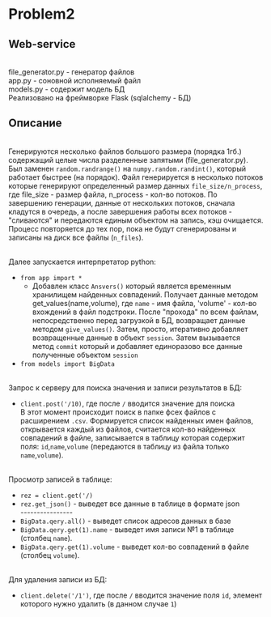 # Problem2
## Web-service

<br>file_generator.py - генератор файлов
<br>app.py - соновной исполняемый файл
<br>models.py - содержит модель БД
<br>Реализовано на фреймворке Flask (sqlalchemy - БД)

## Описание
<br>Генерируются несколько файлов большого размера (порядка 1гб.) содержащий целые числа разделенные запятыми (file_generator.py). Был заменен `random.randrange()` на `numpy.random.randint()`, который работает быстрее (на порядок). Файл генерируется в несколько потоков которые генерируют определенный размер данных `file_size/n_process`, где  file_size - размер файла, n_process - кол-во потоков. По завершению генерации, данные от нескольких потоков, сначала кладутся в очередь, а после завершения работы всех потоков - "сливаются" и передаются единым объектом на запись, кэш очищается. Процесс повторяется до тех пор, пока не будут сгенерированы и записаны на диск все файлы (`n_files`).

<br>Далее запускается интерпретатор python:
 * `from app import *`
   * Добавлен класс `Ansvers()` который является временным хранилищем найденных совпадений. Получает данные методом get_values(name,volume), где `name` - имя файла, 'volume' - кол-во вхождений в файл подстроки. После "прохода" по всем файлам, непосредственно перед загрузкой в БД, возвращает данные методом `give_values()`. Затем, просто, итеративно добавляет возвращенные данные в объект `session`. Затем вызывается метод `commit` который и добавляет единоразово все данные полученные объектом `session`
 * `from models import BigData`
 
<br>Запрос к серверу для поиска значения и записи результатов в БД:
 * `client.post('/10)`, где после `/` вводится значение для поиска
<br>В этот момент происходит поиск в папке фсех файлов с расширением `.csv`. Формируется список найденных имен файлов, открывается каждый из файлов, считается кол-во найденных совпадений в файле, записывается в таблицу которая содержит поля: `id`,`name`,`volume` (передаются в таблицу из файла только `name`,`volume`).

<br>Просмотр записей в таблице:
 * `rez = client.get('/)`
 * `rez.get_json()` - выведет все данные в таблице в формате json
<br> ----------------
 * `BigData.qery.all()` - выведет список адресов данных в базе
 * `BigData.qery.get(1).name` - выведет имя записи №1 в таблице (столбец `name`).
 * `BigData.qery.get(1).volume` - выведет кол-во совпадений в файле (столбец `volume`).
 
<br>Для удаления записи из БД:
 * `client.delete('/1')`, где после `/` вводится значение поля `id`, элемент которого нужно удалить (в данном случае `1`)
